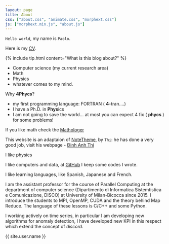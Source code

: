 ```yaml
---
layout: page
title: About
css: ["about.css", "animate.css", "morphext.css"]
js: ["morphext.min.js", "about.js"]
---
```


`Hello world`, my name is `Paolo`. 

Here is my [CV](https://github.com/4phycs/CV-pdf). 

{% include tip.html content="What is this blog about?" %} 

- Computer science (my current research area)
- Math
- Physics
- whatever comes to my mind.

 Why **4Phycs**?

- my first programming language: FORTRAN ( **4**-tran....)
- I have a Ph.D. in **Phys**ics
- I am not going to save the world... at most you can expect 4 fix ( **phycs** ) for some problems!
  
If you like math check the [Mathologer](https://www.youtube.com/channel/UC1_uAIS3r8Vu6JjXWvastJg)


This website is an adaptaion of [NoteTheme](https://dinhanhthi.github.io/notetheme/), by `Thi`: he has done a very good job, 
visit his webpage - [Đinh Anh Thi](http://dinhanhthi.com)

I like physics

I like computers and data, at [GitHub](https://github.com/4phycs) I keep some codes I wrote.

I like learning languages, like Spanish, Japanese and French.

I am the assistant professor for the course of Parallel Computing at the department of computer science 
(Dipartimento di Informatica Sistemtistica e Comunicazione, DISCO) at University of Milan-Bicocca since 2015.
I introduce the students to MPI, OpenMP, CUDA and the theory behind Map Reduce.  The language of these lessons is C/C++ and some Python.

I working actively on time series, in particular I am developing new algorithms for anomaly detection, I have developed new KPI in this respect
which extend the concept of *discord*. 



<div class="thi-signature">
    {{ site.user.name }}
</div>

